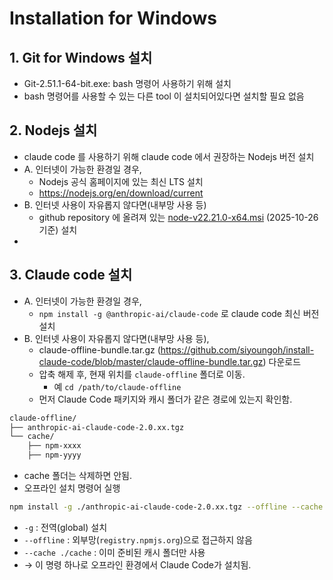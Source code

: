# Installation for Windows


## 1. Git for Windows 설치
- Git-2.51.1-64-bit.exe:  bash 명령어 사용하기 위해 설치
- bash 명령어를 사용할 수 있는 다른 tool 이 설치되어있다면 설치할 필요 없음

## 2. Nodejs 설치
- claude code 를 사용하기 위해 claude code 에서 권장하는 Nodejs 버전 설치
- A. 인터넷이 가능한 환경일 경우, 
	- Nodejs 공식 홈페이지에 있는 최신 LTS 설치
	- https://nodejs.org/en/download/current
- B. 인터넷 사용이 자유롭지 않다면(내부망 사용 등)
	- github repository 에 올려져 있는 [node-v22.21.0-x64.msi](https://github.com/siyoungoh/install-claude-code/blob/master/node-v22.21.0-x64.msi "node-v22.21.0-x64.msi") (2025-10-26 기준) 설치
- 
## 3. Claude code 설치
- A. 인터넷이 가능한 환경일 경우,  
	- `npm install -g @anthropic-ai/claude-code` 로 claude code 최신 버전 설치
- B. 인터넷 사용이 자유롭지 않다면(내부망 사용 등),
	- claude-offline-bundle.tar.gz (https://github.com/siyoungoh/install-claude-code/blob/master/claude-offline-bundle.tar.gz) 다운로드
	- 압축 해제 후, 현재 위치를 `claude-offline` 폴더로 이동.
		- 예 `cd /path/to/claude-offline`
	- 먼저 Claude Code 패키지와 캐시 폴더가 같은 경로에 있는지 확인함.
```md
claude-offline/
├── anthropic-ai-claude-code-2.0.xx.tgz
└── cache/
    ├── npm-xxxx
    ├── npm-yyyy
```
- cache 폴더는 삭제하면 안됨.
- 오프라인 설치 명령어 실행
````bash
npm install -g ./anthropic-ai-claude-code-2.0.xx.tgz --offline --cache ./cache
````
- `-g` : 전역(global) 설치  
- `--offline` : 외부망(`registry.npmjs.org`)으로 접근하지 않음  
- `--cache ./cache` : 이미 준비된 캐시 폴더만 사용  
- → 이 명령 하나로 오프라인 환경에서 Claude Code가 설치됨.
